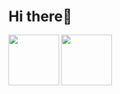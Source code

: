 # Hi there👋
<img src="https://go.dev/blog/go-brand/Go-Logo/SVG/Go-Logo_Blue.svg" width="100px" height="100px"/> <img src="https://nodejs.org/static/logos/nodejsDark.svg" width="100px" height="100px"/>
<!--
**trungluongwww/trungluongwww** is a ✨ _special_ ✨ repository because its `README.md` (this file) appears on your GitHub profile.

Here are some ideas to get you started:

- 🔭 I’m currently working on ...
- 🌱 I’m currently learning ...
- 👯 I’m looking to collaborate on ...
- 🤔 I’m looking for help with ...
- 💬 Ask me about ...
- 📫 How to reach me: ...
- 😄 Pronouns: ...
- ⚡ Fun fact: ...
-->
